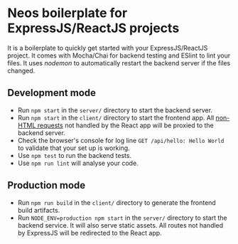 # Neos boilerplate for ExpressJS/ReactJS projects

It is a boilerplate to quickly get started with your ExpressJS/ReactJS project. It comes with Mocha/Chai for backend testing and ESlint to lint your files. It uses *nodemon* to automatically restart the backend server if the files changed.

## Development mode

- Run `npm start` in the `server/` directory to start the backend server.
- Run `npm start` in the `client/` directory to start the frontend app. All [non-HTML requests](https://github.com/facebook/create-react-app/blob/master/packages/react-scripts/template/README.md#proxying-api-requests-in-development) not handled by the React app will be proxied to the backend server.
- Check the browser's console for log line `GET /api/hello: Hello World` to validate that your set up is working.
- Use `npm test` to run the backend tests.
- Use `npm run lint` will analyse your code.

## Production mode

- Run `npm run build` in the `client/` directory to generate the frontend build artifacts.
- Run `NODE_ENV=production npm start` in the `server/` directory to start the backend service. It will also serve static assets. All routes not handled by ExpressJS will be redirected to the React app.
